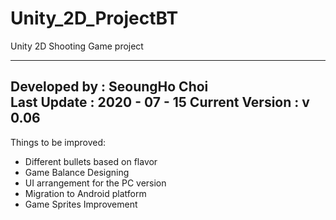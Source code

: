 # Unity_2D_ProjectBT
Unity 2D Shooting Game project

-----------------------------------------------------------------------
Developed by : SeoungHo Choi      
Last Update : 2020 - 07 - 15
Current Version : v 0.06      
-----------------------------------------------------------------------

Things to be improved:
- Different bullets based on flavor
- Game Balance Designing
- UI arrangement for the PC version
- Migration to Android platform
- Game Sprites Improvement
